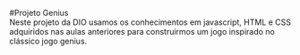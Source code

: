 #Projeto Genius
<br/>
Neste projeto da DIO usamos os conhecimentos em javascript, HTML e CSS adquiridos nas aulas anteriores para construirmos um jogo inspirado no clássico jogo genius.